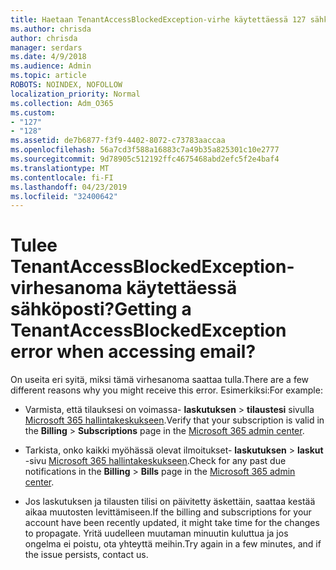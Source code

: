 ```yaml
---
title: Haetaan TenantAccessBlockedException-virhe käytettäessä 127 sähköposti?
ms.author: chrisda
author: chrisda
manager: serdars
ms.date: 4/9/2018
ms.audience: Admin
ms.topic: article
ROBOTS: NOINDEX, NOFOLLOW
localization_priority: Normal
ms.collection: Adm_O365
ms.custom:
- "127"
- "128"
ms.assetid: de7b6877-f3f9-4402-8072-c73783aaccaa
ms.openlocfilehash: 56a7cd3f588a16883c7a49b35a825301c10e2777
ms.sourcegitcommit: 9d78905c512192ffc4675468abd2efc5f2e4baf4
ms.translationtype: MT
ms.contentlocale: fi-FI
ms.lasthandoff: 04/23/2019
ms.locfileid: "32400642"
---
```

# <a name="getting-a-tenantaccessblockedexception-error-when-accessing-email"></a><span data-ttu-id="4dfe2-102">Tulee TenantAccessBlockedException-virhesanoma käytettäessä sähköposti?</span><span class="sxs-lookup"><span data-stu-id="4dfe2-102">Getting a TenantAccessBlockedException error when accessing email?</span></span>

<span data-ttu-id="4dfe2-103">On useita eri syitä, miksi tämä virhesanoma saattaa tulla.</span><span class="sxs-lookup"><span data-stu-id="4dfe2-103">There are a few different reasons why you might receive this error.</span></span> <span data-ttu-id="4dfe2-104">Esimerkiksi:</span><span class="sxs-lookup"><span data-stu-id="4dfe2-104">For example:</span></span>

- <span data-ttu-id="4dfe2-105">Varmista, että tilauksesi on voimassa- **laskutuksen** \> **tilaustesi** sivulla [Microsoft 365 hallintakeskukseen](https://portal.office.com/adminportal/home#/subscriptions).</span><span class="sxs-lookup"><span data-stu-id="4dfe2-105">Verify that your subscription is valid in the **Billing** \> **Subscriptions** page in the [Microsoft 365 admin center](https://portal.office.com/adminportal/home#/subscriptions).</span></span>

- <span data-ttu-id="4dfe2-106">Tarkista, onko kaikki myöhässä olevat ilmoitukset- **laskutuksen** \> **laskut** -sivu [Microsoft 365 hallintakeskukseen](https://portal.office.com/adminportal/home#/billoverview).</span><span class="sxs-lookup"><span data-stu-id="4dfe2-106">Check for any past due notifications in the **Billing** \> **Bills** page in the [Microsoft 365 admin center](https://portal.office.com/adminportal/home#/billoverview).</span></span>

- <span data-ttu-id="4dfe2-107">Jos laskutuksen ja tilausten tilisi on päivitetty äskettäin, saattaa kestää aikaa muutosten levittämiseen.</span><span class="sxs-lookup"><span data-stu-id="4dfe2-107">If the billing and subscriptions for your account have been recently updated, it might take time for the changes to propagate.</span></span> <span data-ttu-id="4dfe2-108">Yritä uudelleen muutaman minuutin kuluttua ja jos ongelma ei poistu, ota yhteyttä meihin.</span><span class="sxs-lookup"><span data-stu-id="4dfe2-108">Try again in a few minutes, and if the issue persists, contact us.</span></span>
